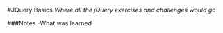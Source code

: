 #JQuery Basics
*Where all the jQuery exercises and challenges would go*

###Notes
-What was learned
